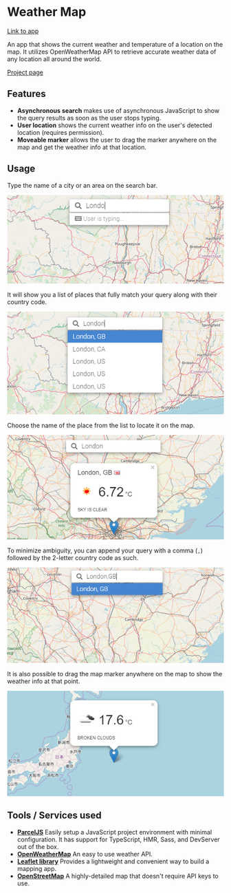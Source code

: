 # Weather Map

[Link to app](https://nmacawile.github.io/weather-map)

An app that shows the current weather and temperature of a location on the map. It utilizes OpenWeatherMap API to retrieve accurate weather data of any location all around the world. 

[Project page](https://www.theodinproject.com/lessons/weather-app)

## Features

- **Asynchronous search** makes use  of asynchronous JavaScript to show the query results as soon as the user stops typing.
- **User location** shows the current weather info on the user's detected location (requires permission).
- **Moveable marker** allows the user to drag the marker anywhere on the map and get the weather info at that location.

## Usage

Type the name of a city or an area on the search bar.

![1542802770486](/readme_images/1542802770486.png)

It will show you a list of places that fully match your query along with their country code.

![1542802794818](/readme_images/1542802794818.png)

Choose the name of the place from the list to locate it on the map.

![1542802820413](/readme_images/1542802820413.png)

To minimize ambiguity, you can append your query with a comma (`,`) followed by the 2-letter country code as such.

![1542803090956](/readme_images/1542803090956.png)

It is also possible to drag the map marker anywhere on the map to show the weather info at that point.

![1542803436001](/readme_images/1542803436001.png)

## Tools / Services used

- **[ParcelJS](https://parceljs.org/)** Easily setup a JavaScript project environment with minimal configuration. It has support for TypeScript, HMR, Sass, and DevServer out of the box.
- **[OpenWeatherMap](https://openweathermap.org/)** An easy to use weather API.
- **[Leaflet library](https://leafletjs.com/)** Provides a lightweight and convenient way to build a mapping app.
- **[OpenStreetMap](https://www.openstreetmap.org/)** A highly-detailed map that doesn't require API keys to use.